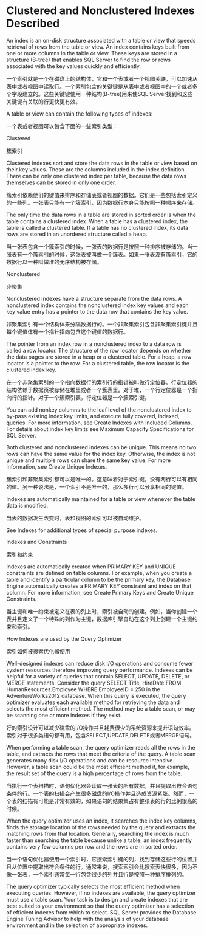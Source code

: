 # Clustered and Nonclustered Indexes Described

An index is an on-disk structure associated with a table or view that speeds retrieval of rows from the table or view. An index contains keys built from one or more columns in the table or view. These keys are stored in a structure (B-tree) that enables SQL Server to find the row or rows associated with the key values quickly and efficiently.

一个索引就是一个在磁盘上的结构体，它和一个表或者一个视图关联，可以加速从表中或者视图中读取行。一个索引包含的关键键是从表中或者视图中的一个或者多个字段建立的。这些关键键使用一种结构(B-tree)用来使SQL Server找到和这些关键键有关联的行更快更有效。

A table or view can contain the following types of indexes:

一个表或者视图可以包含下面的一些索引类型：

Clustered

簇索引

Clustered indexes sort and store the data rows in the table or view based on their key values. These are the columns included in the index definition. There can be only one clustered index per table, because the data rows themselves can be stored in only one order.

簇索引依赖他们的键值来排序和存储表或者视图的数据。它们是一些包括索引定义的一些列。一张表只能有一个簇索引，因为数据行本身只能按照一种顺序来存储。

The only time the data rows in a table are stored in sorted order is when the table contains a clustered index. When a table has a clustered index, the table is called a clustered table. If a table has no clustered index, its data rows are stored in an unordered structure called a heap.

当一张表包含一个簇索引的时候，一张表的数据行是按照一种排序被存储的。当一张表有一个簇索引的时候，这张表被叫做一个簇表。如果一张表没有簇索引，它的数据行以一种叫做堆的无序结构被存储。

Nonclustered

非聚集

Nonclustered indexes have a structure separate from the data rows. A nonclustered index contains the nonclustered index key values and each key value entry has a pointer to the data row that contains the key value.

非聚集索引有一个结构体来分隔数据行的。一个非聚集索引包含非聚集索引键并且每个键值体有一个指针指向包含这个键值的数据行。

The pointer from an index row in a nonclustered index to a data row is called a row locator. The structure of the row locator depends on whether the data pages are stored in a heap or a clustered table. For a heap, a row locator is a pointer to the row. For a clustered table, the row locator is the clustered index key.

在一个非聚集索引的一个指向数据行的索引行的指针被叫做行定位器。行定位器的结构依赖于数据页被存储在堆里或者一个簇表里。对于堆，一个行定位器是一个指向行的指针。对于一个簇索引表，行定位器是一个簇索引键。

You can add nonkey columns to the leaf level of the nonclustered index to by-pass existing index key limits, and execute fully covered, indexed, queries. For more information, see Create Indexes with Included Columns. For details about index key limits see Maximum Capacity Specifications for SQL Server.


Both clustered and nonclustered indexes can be unique. This means no two rows can have the same value for the index key. Otherwise, the index is not unique and multiple rows can share the same key value. For more information, see Create Unique Indexes.

簇索引和非聚集索引都可以是唯一的。这意味着对于索引键，没有两行可以有相同的值。另一种说法是，一个索引不是唯一的，那么多行可以分享相同的键值。

Indexes are automatically maintained for a table or view whenever the table data is modified.

当表的数据发生改变时，表和视图的索引可以被自动维护。

See Indexes for additional types of special purpose indexes.

Indexes and Constraints

索引和约束

Indexes are automatically created when PRIMARY KEY and UNIQUE constraints are defined on table columns. For example, when you create a table and identify a particular column to be the primary key, the Database Engine automatically creates a PRIMARY KEY constraint and index on that column. For more information, see Create Primary Keys and Create Unique Constraints.

当主键和唯一约束被定义在表的列上时，索引被自动的创建。例如，当你创建一个表并且定义了一个特殊的列作为主键，数据库引擎自动在这个列上创建一个主键约束和索引。

How Indexes are used by the Query Optimizer

索引如何被搜索优化器使用

Well-designed indexes can reduce disk I/O operations and consume fewer system resources therefore improving query performance. Indexes can be helpful for a variety of queries that contain SELECT, UPDATE, DELETE, or MERGE statements. Consider the query SELECT Title, HireDate FROM HumanResources.Employee WHERE EmployeeID = 250 in the AdventureWorks2012 database. When this query is executed, the query optimizer evaluates each available method for retrieving the data and selects the most efficient method. The method may be a table scan, or may be scanning one or more indexes if they exist.

好的索引设计可以减少磁盘的I/O操作并且耗费很少的系统资源来提升语句效率。索引对于很多类语句都有用，包含SELECT,UPDATE,DELETE或者MERGE语句。

When performing a table scan, the query optimizer reads all the rows in the table, and extracts the rows that meet the criteria of the query. A table scan generates many disk I/O operations and can be resource intensive. However, a table scan could be the most efficient method if, for example, the result set of the query is a high percentage of rows from the table.

当执行一个表扫描时，语句优化器会读取一张表的所有数据，并且提取出符合语句条件的行。一个表的扫描会产生很多磁盘的I/O操作并且造成资源紧张。然而，一个表的扫描有可能是非常有效的，如果语句的结果集占有整张表的行的比例很高的时候。

When the query optimizer uses an index, it searches the index key columns, finds the storage location of the rows needed by the query and extracts the matching rows from that location. Generally, searching the index is much faster than searching the table because unlike a table, an index frequently contains very few columns per row and the rows are in sorted order.

当一个语句优化器使用一个索引时，它搜索索引键的列，找到存储这些行的位置并且从位置中提取出符合条件的行。通常来说，搜索索引会比搜索表快很多，因为不像一张表，一个索引通常每一行包含很少的列并且行是按照一种排序排列的。

The query optimizer typically selects the most efficient method when executing queries. However, if no indexes are available, the query optimizer must use a table scan. Your task is to design and create indexes that are best suited to your environment so that the query optimizer has a selection of efficient indexes from which to select. SQL Server provides the Database Engine Tuning Advisor to help with the analysis of your database environment and in the selection of appropriate indexes.

